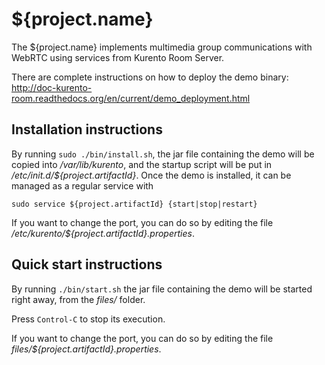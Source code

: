 ${project.name}
======================

The ${project.name} implements multimedia group communications with WebRTC using services from 
Kurento Room Server.

There are complete instructions on how to deploy the demo binary: 
http://doc-kurento-room.readthedocs.org/en/current/demo_deployment.html

Installation instructions
-------------------------

By running `sudo ./bin/install.sh`, the jar file containing the demo will be copied into 
_/var/lib/kurento_, and the startup script will be put in _/etc/init.d/${project.artifactId}_. Once 
the demo is installed, it can be managed as a regular service with

```
sudo service ${project.artifactId} {start|stop|restart}
```
If you want to change the port, you can do so by editing the file _/etc/kurento/${project.artifactId}.properties_.

Quick start instructions
------------------------

By running `./bin/start.sh` the jar file containing the demo will be started right away, from the
_files/_ folder.

Press `Control-C` to stop its execution.

If you want to change the port, you can do so by editing the file _files/${project.artifactId}.properties_.